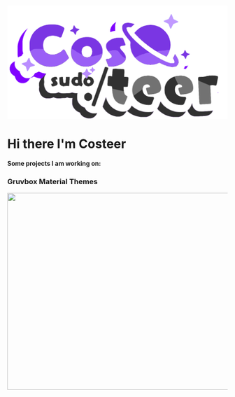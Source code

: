 <div align="center">
    <p align="center">
        <img width="600" align="center" src="https://github.com/Costeer/costeer-s-assets/blob/c0227eca833f0d10feb08acd90358889560db914/other/VtuberisedCosteer.png" alt="my username looking like a vtuber logo" />
    </p>
</div>

# Hi there I'm Costeer


#### Some projects I am working on:

<div align="left">
     <h3> Gruvbox Material Themes </h3>
</div>
<div align="center">
    <img src="https://github.com/user-attachments/assets/50cf545a-d81b-4177-a9b6-676df7475710" 
        width="600" 
        height="450">
</div>


